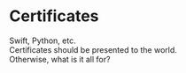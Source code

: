 # Certificates
Swift, Python, etc.<br>
Certificates should be presented to the world. <br> Otherwise, what is it all for? 
